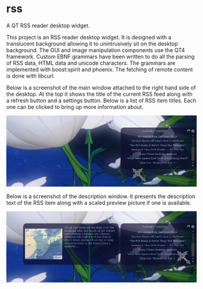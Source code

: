 rss
===

A QT RSS reader desktop widget.

This project is an RSS reader desktop widget. It is designed with a translucent background allowing it to unintrusively sit on the desktop background. The GUI and image manipulation components use the QT4 framework. Custom EBNF grammars have been written to do all the parsing of RSS data, HTML data and unicode characters. The grammars are implemented with boost:spirit and phoenix. The fetching of remote content is done with libcurl.

Below is a screenshot of the main window attached to the right hand side of the desktop. At the top it shows the title of the current RSS feed along with a refresh button and a settings button. Below is a list of RSS item titles. Each one can be clicked to bring up more information about.

![Alt Main window](screenshot_main_window.jpg)

Below is a screenshot of the description window. It presents the description text of the RSS item along with a scaled preview picture if one is available. 

![Alt Main window](screenshot_description_window.jpg)
